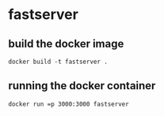 # fastserver

## build the docker image
`docker build -t fastserver .`

## running the docker container
`docker run =p 3000:3000 fastserver`